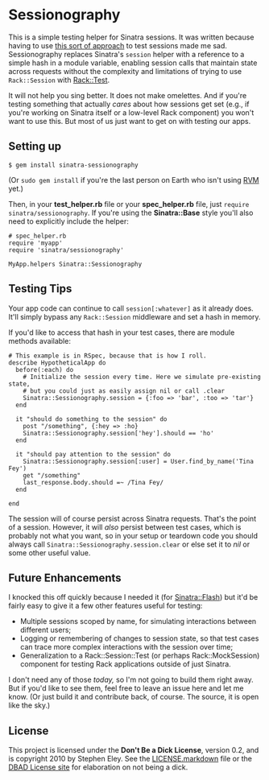 Sessionography
==============

This is a simple testing helper for Sinatra sessions. It was written because
having to use [this sort of approach][1] to test sessions made me sad.
Sessionography replaces Sinatra's `session` helper with a reference to a
simple hash in a module variable, enabling session calls that maintain state
across requests without the complexity and limitations of trying to use
`Rack::Session` with [Rack::Test][2].

It will not help you sing better. It does not make omelettes. And if you're
testing something that actually _cares_ about how sessions get set (e.g., if
you're working on Sinatra itself or a low-level Rack component) you won't want
to use this. But most of us just want to get on with testing our apps.

Setting up
----------
    $ gem install sinatra-sessionography

(Or `sudo gem install` if you're the last person on Earth who isn't using [RVM][3] yet.)

Then, in your **test\_helper.rb** file or your **spec\_helper.rb** file, just `require sinatra/sessionography`.  If you're using the **Sinatra::Base** style you'll also need to explicitly include the helper:

    # spec_helper.rb
    require 'myapp'
    require 'sinatra/sessionography'
    
    MyApp.helpers Sinatra::Sessionography

    
Testing Tips
------------
Your app code can continue to call `session[:whatever]` as it already does.  It'll simply bypass any `Rack::Session` middleware and set a hash in memory.  

If you'd like to access that hash in your test cases, there are module methods available: 

    # This example is in RSpec, because that is how I roll.
    describe HypotheticalApp do
      before(:each) do
        # Initialize the session every time. Here we simulate pre-existing state,
        # but you could just as easily assign nil or call .clear
        Sinatra::Sessionography.session = {:foo => 'bar', :too => 'tar'}
      end
      
      it "should do something to the session" do
        post "/something", {:hey => :ho}
        Sinatra::Sessionography.session['hey'].should == 'ho'
      end
      
      it "should pay attention to the session" do
        Sinatra::Sessionography.session[:user] = User.find_by_name('Tina Fey')
        get "/something"
        last_response.body.should =~ /Tina Fey/
      end
      
    end

The session will of course persist across Sinatra requests.  That's the point of a session.  However, it will _also_ persist between test cases, which is probably not what you want, so in your setup or teardown code you should always call `Sinatra::Sessionography.session.clear` or else set it to _nil_ or some other useful value.

Future Enhancements
-------------------
I knocked this off quickly because I needed it (for [Sinatra::Flash][4]) but it'd be fairly easy to give it a few other features useful for testing:

* Multiple sessions scoped by name, for simulating interactions between different users;
* Logging or remembering of changes to session state, so that test cases can trace more complex interactions with the session over time;
* Generalization to a Rack::Session::Test (or perhaps Rack::MockSession) component for testing Rack applications outside of just Sinatra.

I don't need any of those _today,_ so I'm not going to build them right away.  But if you'd like to see them, feel free to leave an issue here and let me know.  (Or just build it and contribute back, of course.  The source, it is open like the sky.)


License
-------
This project is licensed under the **Don't Be a Dick License**, version 0.2, and is copyright 2010 by Stephen Eley. See the [LICENSE.markdown][5] file or the [DBAD License site][6] for elaboration on not being a dick.

[1]:http://groups.google.com/group/sinatrarb/msg/338ece48db7963cf
[2]:http://github.com/brynary/rack-test
[3]:http://rvm.beginrescueend.com
[4]:http://github.com/SFEley/sinatra-flash
[5]: http://github.com/SFEley/sinatra-sessionography/blob/master/LICENSE.markdown
[6]: http://dbad-license.org
